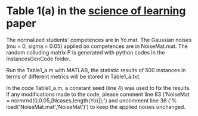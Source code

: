 # Table 1(a) in the [science of learning]() paper

The normalized students' competences are in Yo.mat. The Gaussian noises (mu = 0, sigma = 0.05) applied on competences are in NoiseMat.mat.
The random colluding matrix P is generated with python codes in the InstancesGenCode folder.

Run the Table1_a.m with MATLAB, the statistic results of 500 instances in terms of different metrics will be stored in Table1_a.txt.

In the code Table1_a.m, a constant seed (line 4) was used to fix the results. If any modifications made to the code, please comment line 83 ('NoiseMat = normrnd(0,0.05,[Ncases,length(Yo)]);') and uncomment line 36 ('% load('NoiseMat.mat','NoiseMat')') to keep the applied noises unchanged.
